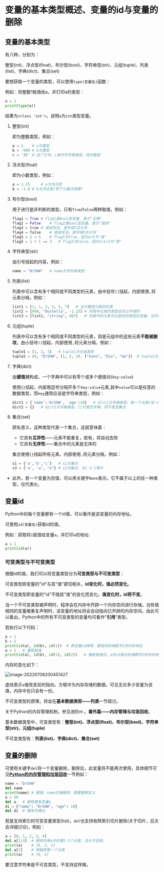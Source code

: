 # 变量的基本类型概述、变量的id与变量的删除

## 变量的基本类型

有八种，分别为：

整型(int)、浮点型(float)、布尔型(bool)、字符串型(str)、元组(tuple)、列表(list)、字典(dict)、集合(set)

要想获取一个变量的类型，可以使用`type(变量名)`函数：

例如：将整数1赋值给a，并打印a的类型：

```python
a = 1
print(type(a))
```

结果为`<class 'int'>`，说明`a`为`int`类型变量。

1. 整型(int)

   即为整数类型，例如：

   ```python
   a = 1	# a为整型
   b = -999	# b为整型
   c = '25'	# 加了引号，c就为字符串类型，而非整型
   ```

2. 浮点型(float)

   即为小数类型，例如：

   ```python
   a = 1.25 	# a为浮点型
   b = -1.0	# b为浮点型(带了小数点就算)
   ```

3. 布尔型(bool)

   用于进行是非判断的类型，只有`True`/`False`两种取值，例如：

   ```python
   flag1 = True	# flag1是bool型变量，表示"正确"
   flag2 = False	# flag2是bool型变量，表示"错误"
   flag3 = true	# 错误写法，首字母T应大写
   flag4 = false 	# 错误写法，首字母F应大写
   flag5 = 2 < 5	# flag5为True，因为2<5为"真"
   flag5 = 1 + 1 == 3	# flag5为False，因为1+1=3为"假"
   ```

4. 字符串型(str)

   由引号括起的内容，例如：

   ```python
   name = "DrSHW"	# name为字符串类型
   ```

5. 列表(list)

   列表中可以含有多个相同或不同类型的元素，由中括号`[]`括起，内部使用`,`将元素分隔，例如：

   ```python
   list1 = [1, 1, 2, 3, 5, 7]	# 全为整型元素的列表
   list2 = [999, "Dustella", -1.25]	# 列表中元素的类型也可以不相同
   list3 = [list1, "string", 987]	# 列表中的元素可以是任何类型的变量，也可以是列表(套娃)
   ```

6. 元组(tuple)

   列表中可以含有多个相同或不同类型的元素，但是元组中的这些元素**不能被删改**，由小括号`()`括起，内部使用`,`将元素分隔，例如：

   ```python
   tuple1 = (1, 2, 3)	# tuple1为元组类型
   tuple2 = (4, "DrSHW", (1, 2, 3). ["kono", "Dio", "da"])	# tuple2为元组类型，由整型、字符串型、元组和列表构成
   ```

7. 字典(dict)

   由**键值对**构成，一个字典中可以有零个或多个键值对(`key:value`)

   使用`{}`括起，内部用逗号分隔开多个`key:value`元素,其中`value`可以是任意的数据类型，而`key`通常应该是字符串类型，例如：

   ```python
   dict1 = {'name':'DrSHW', 'age':18}	# dict1为字典类型，每一个元素(如'name':'DrSHW')都是一个键值对
   dict2 = {}	# dict2为字典类型，{}代表空字典，而不是空集合
   ```

8. 集合(set)

   顾名思义，这种类型代表一个集合，这就意味着：

   + 它具有**互异性**——元素不能重复，若有，将自动去除
   + 它具有**无序性**——集合中的元素是无序的

   集合使用`{}`括起所有元素，内部使用`,`将元素分隔，例如：

   ```python
   s1 = {'a','b','c'}	# s1为集合
   s3 = {'a', 'a', "a"}	# s2为集合，与{'a'}等价
   ```

+ 此外，若一个变量为空值，可以用关键字`None`表示。它不属于以上的任一种类型，仅代表`空`。

## 变量id

Python中的每个变量都有一个id值，可以看作是该变量的内存地址。

可使用`id(变量名)`获取id的值。

例如：获取将`1`赋值给变量`a`，并打印`a`的地址:

```python
a = 1
print(id(a))
```

### 可变类型与不可变类型

根据id的值，我们可以将变量类型分为**可变类型与不可变类型**：

可变类型即变量的"id"与其"值"密切相关。**id变化时，值必然变化**。

不可变类型即变量的"id"不随其"值"的变化而变化。**值变化时，id将不变**。

当一个不可变类型被声明时，程序会在内存中开辟一个内存空间进行存储。当有值相同的变量被重复声明时，该变量的地址将会自动指向已开辟的内存空间。由此可以看出，Python中的所有不可变类型的变量均可看作"**引用**"类型。

若执行以下代码：

```python
a = 1
b = 1
print(id(a), id(b), id(1))	# 两变量id相等，都指向存储数字1的内存地址
a = 2	# 重新赋值
print(id(a), id(b), id(1), id(2))	# 重新赋值后，a的id指向存储数字2的内存地址，值改变引起了id的改变
```

内存的变化如下：

![image-20220708200451427](https://images.maiquer.tech/images/wx/image-20220708200451427.png)

虚线表示`a`值改变前的指向，方框中为内存存储的数据。可见无论多少变量为该值，内存中也只会有一份。

不可变类型的原理，将会在**基本数据类型——列表**一节探讨。

关于Python的内存管理机制，参见进阶m 。**番外篇——内存管理与垃圾回收**。



基本数据类型中，可变类型有：**整型(int)、浮点型(float)、布尔型(bool)、字符串型(str)、元组(tuple)**

不可变类型有：**列表(list)、字典(dict)、集合(set)**

## 变量的删除

可使用关键字`del`将一个变量删除，删除后，此变量将不能再次使用，具体细节可见[**Python的内存管理和垃圾回收**](https://docs.drshw.tech/pb/extra_2/)一节例如：

```python
name = "DrSHW"
del name
print(name)	# 报错，name已被删除，需要重新定义
a = 50
del a	# 删除整型变量a
di = {"name": "DrSHW", "age": 18}	
del di	# 删除字典di
```

若是支持索引的可变变量类型(list)，`del`也支持依照索引切片删除(关于切片，后文会详细讨论)，例如：

```python
a = [0, 1, 2, 3, 4]
del a[1:3] 	# 删除列表a中的第1-3个元素，含头不含尾。
print(a)	# [0, 3, 4]
del a[1]	# 再删除第一个元素
print(a)	# [0, 4]
```

要注意字符串是不可变类型，不支持这样做。



